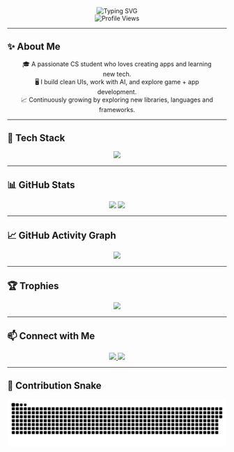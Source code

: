 <div align="center">
  <img src="https://readme-typing-svg.herokuapp.com?font=Fira+Code&weight=700&size=28&pause=1000&color=00FFAA&center=true&vCenter=true&width=800&lines=Hi+I'm+Maaz+👋;CS+Student+%7C+Python+%7C+Kotlin+%7C+Web+Dev+%7C+AI+Enthusiast;Welcome+to+my+GitHub+Universe!" alt="Typing SVG" />
</div>

<div align="center">
  <img src="https://komarev.com/ghpvc/?username=Maaz-319&style=for-the-badge&color=00FFAA" alt="Profile Views"/>
</div>

---

## ✨ About Me

<div align="center" style="max-width: 800px; padding: 0 20px;">

🎓 A passionate CS student who loves creating apps and learning new tech.  
🖥️ I build clean UIs, work with AI, and explore game + app development.  
📈 Continuously growing by exploring new libraries, languages and frameworks.

</div>

---

## 🚀 Tech Stack

<div align="center">
  <img src="https://skillicons.dev/icons?i=python,kotlin,html,css,js,cpp,c,sqlite,jquery,pandas,sklearn,git,androidstudio,vscode,react,mysql,sublime,github,pycharm,tailwind&perline=8" />
</div>

---

## 📊 GitHub Stats

<div align="center">
  <img src="https://github-readme-stats.vercel.app/api?username=Maaz-319&show_icons=true&theme=tokyonight&hide_border=true&border_radius=15&include_all_commits=true&count_private=true" width="48%" />
  <img src="https://github-readme-stats.vercel.app/api/top-langs/?username=Maaz-319&layout=compact&theme=tokyonight&hide_border=true&border_radius=15" width="48%" />
</div>

---

## 📈 GitHub Activity Graph

<div align="center">
  <img src="https://github-readme-activity-graph.vercel.app/graph?username=Maaz-319&theme=tokyo-night&hide_border=true&area=true&border_radius=15"/>
</div>

---

## 🏆 Trophies

<div align="center">
  <img src="https://github-profile-trophy.vercel.app/?username=Maaz-319&theme=tokyonight&no-frame=true&margin-w=10&column=7&rank=SSS,SS,S,AAA,AA,A" />
</div>

---

## 📫 Connect with Me

<div align="center">
  <a href="https://maaz.me/" target="_blank">
    <img src="https://img.shields.io/badge/Website-00ffaa?style=for-the-badge&logo=google-chrome&logoColor=white" />
  </a>
  <a href="mailto:your-email@example.com" target="_blank">
    <img src="https://img.shields.io/badge/Email-00ffaa?style=for-the-badge&logo=gmail&logoColor=white" />
  </a>
</div>

---

## 🐍 Contribution Snake

<p align="center">
  <img src="https://raw.githubusercontent.com/Maaz-319/Maaz-319/output/github-snake.svg" alt="Snake animation"/>
</p>
